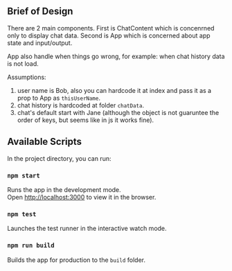 
## Brief of Design

There are 2 main components.
First is ChatContent which is concenrned only to display chat data.
Second is App which is concerned about app state and input/output.

App also handle when things go wrong, for example: when chat history data is not load.

Assumptions:
1. user name is Bob, also you can hardcode it at index and pass it as a prop to App as `thisUserName`.
2. chat history is hardcoded at folder `chatData`.
3. chat's default start with Jane (although the object is not guaruntee the order of keys, but seems like in js  it works fine).

## Available Scripts

In the project directory, you can run:

### `npm start`

Runs the app in the development mode.<br>
Open [http://localhost:3000](http://localhost:3000) to view it in the browser.

### `npm test`

Launches the test runner in the interactive watch mode.<br>

### `npm run build`

Builds the app for production to the `build` folder.<br>